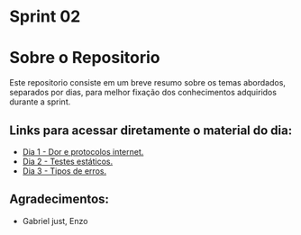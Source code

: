 # Sprint 02 


# Sobre o Repositorio

Este repositorio consiste em um breve resumo sobre os temas abordados, separados por dias, para melhor 
fixação dos conhecimentos adquiridos durante a sprint.

## Links para acessar diretamente o material do dia:
- [Dia 1 - Dor e protocolos internet.](Sprint02\Dia01.md)
- [Dia 2 - Testes estáticos.](Sprint02\Dia02.md)
- [Dia 3 - Tipos de erros.](Sprint02\Dia03.md)

## Agradecimentos:
- Gabriel just, Enzo




